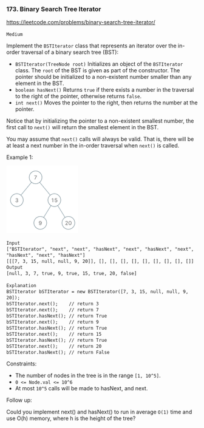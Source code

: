 
### 173. Binary Search Tree Iterator

https://leetcode.com/problems/binary-search-tree-iterator/

`Medium`

Implement the `BSTIterator` class that represents an iterator over the in-order traversal of a binary search tree (BST):

* `BSTIterator(TreeNode root)` Initializes an object of the `BSTIterator` class. The `root` of the BST is given as part of the constructor. The pointer should be initialized to a non-existent number smaller than any element in the BST.
* `boolean hasNext()` Returns `true` if there exists a number in the traversal to the right of the pointer, otherwise returns `false`.
* `int next()` Moves the pointer to the right, then returns the number at the pointer.

Notice that by initializing the pointer to a non-existent smallest number, the first call to `next()` will return the smallest element in the BST.

You may assume that `next()` calls will always be valid. That is, there will be at least a next number in the in-order traversal when `next()` is called.


Example 1:

![ex1](ex1.png)

```
Input
["BSTIterator", "next", "next", "hasNext", "next", "hasNext", "next", "hasNext", "next", "hasNext"]
[[[7, 3, 15, null, null, 9, 20]], [], [], [], [], [], [], [], [], []]
Output
[null, 3, 7, true, 9, true, 15, true, 20, false]

Explanation
BSTIterator bSTIterator = new BSTIterator([7, 3, 15, null, null, 9, 20]);
bSTIterator.next();    // return 3
bSTIterator.next();    // return 7
bSTIterator.hasNext(); // return True
bSTIterator.next();    // return 9
bSTIterator.hasNext(); // return True
bSTIterator.next();    // return 15
bSTIterator.hasNext(); // return True
bSTIterator.next();    // return 20
bSTIterator.hasNext(); // return False
```

Constraints:

* The number of nodes in the tree is in the range `[1, 10^5]`.
* `0 <= Node.val <= 10^6`
* At most `10^5` calls will be made to hasNext, and next.
 

Follow up:

Could you implement next() and hasNext() to run in average `O(1)` time and use O(h) memory, where h is the height of the tree?
